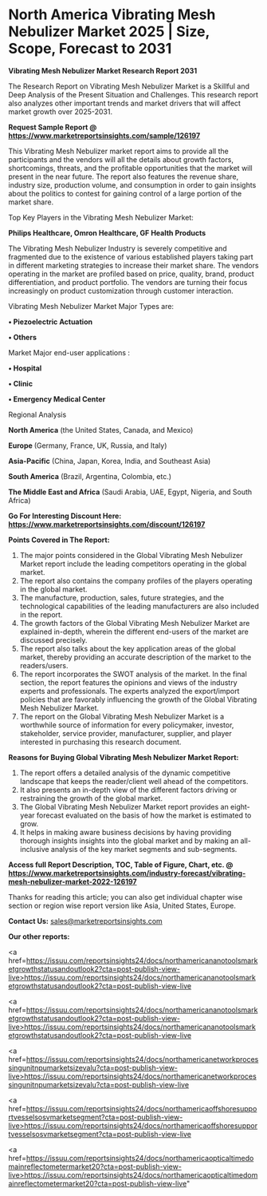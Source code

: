 # North America Vibrating Mesh Nebulizer Market 2025 | Size, Scope, Forecast to 2031

<strong>Vibrating Mesh Nebulizer Market Research Report 2031</strong>

The Research Report on Vibrating Mesh Nebulizer Market is a Skillful and Deep Analysis of the Present Situation and Challenges. This research report also analyzes other important trends and market drivers that will affect market growth over 2025-2031.

<strong>Request Sample Report @ <a href=https://www.marketreportsinsights.com/sample/126197>https://www.marketreportsinsights.com/sample/126197</a></strong>

This Vibrating Mesh Nebulizer market report aims to provide all the participants and the vendors will all the details about growth factors, shortcomings, threats, and the profitable opportunities that the market will present in the near future. The report also features the revenue share, industry size, production volume, and consumption in order to gain insights about the politics to contest for gaining control of a large portion of the market share.

Top Key Players in the Vibrating Mesh Nebulizer Market:

<strong>Philips Healthcare, Omron Healthcare, GF Health Products</strong>

The Vibrating Mesh Nebulizer Industry is severely competitive and fragmented due to the existence of various established players taking part in different marketing strategies to increase their market share. The vendors operating in the market are profiled based on price, quality, brand, product differentiation, and product portfolio. The vendors are turning their focus increasingly on product customization through customer interaction.

Vibrating Mesh Nebulizer Market Major Types are:

<strong>• Piezoelectric Actuation

• Others</strong>

Market Major end-user applications :

<strong>• Hospital

• Clinic

• Emergency Medical Center</strong>

Regional Analysis

</u><strong><b>North America</b></strong> (the United States, Canada, and Mexico)

<strong><b>Europe </b></strong>(Germany, France, UK, Russia, and Italy)

<strong><b>Asia-Pacific</b></strong> (China, Japan, Korea, India, and Southeast Asia)

<strong><b>South America</b></strong> (Brazil, Argentina, Colombia, etc.)

<strong><b>The Middle East and Africa</b></strong> (Saudi Arabia, UAE, Egypt, Nigeria, and South Africa)

<strong>Go For Interesting Discount Here: <a href=https://www.marketreportsinsights.com/discount/126197>https://www.marketreportsinsights.com/discount/126197</a></strong>

<strong>Points Covered in The Report:</strong>
<ol>
  <li>The major points considered in the Global Vibrating Mesh Nebulizer Market report include the leading competitors operating in the global market.</li>
  <li>The report also contains the company profiles of the players operating in the global market.</li>
  <li>The manufacture, production, sales, future strategies, and the technological capabilities of the leading manufacturers are also included in the report.</li>
  <li>The growth factors of the Global Vibrating Mesh Nebulizer Market are explained in-depth, wherein the different end-users of the market are discussed precisely.</li>
  <li>The report also talks about the key application areas of the global market, thereby providing an accurate description of the market to the readers/users.</li>
  <li>The report incorporates the SWOT analysis of the market. In the final section, the report features the opinions and views of the industry experts and professionals. The experts analyzed the export/import policies that are favorably influencing the growth of the Global Vibrating Mesh Nebulizer Market.</li>
  <li>The report on the Global Vibrating Mesh Nebulizer Market is a worthwhile source of information for every policymaker, investor, stakeholder, service provider, manufacturer, supplier, and player interested in purchasing this research document.</li>
</ol>
<strong>Reasons for Buying Global Vibrating Mesh Nebulizer Market Report:</strong>

<ol>
  <li>The report offers a detailed analysis of the dynamic competitive landscape that keeps the reader/client well ahead of the competitors.</li>
  <li>It also presents an in-depth view of the different factors driving or restraining the growth of the global market.</li>
  <li>The Global Vibrating Mesh Nebulizer Market report provides an eight-year forecast evaluated on the basis of how the market is estimated to grow.</li>
  <li>It helps in making aware business decisions by having providing thorough insights insights into the global market and by making an all-inclusive analysis of the key market segments and sub-segments.</li>
</ol>
<strong>Access full Report Description, TOC, Table of Figure, Chart, etc. @ <a href=https://www.marketreportsinsights.com/industry-forecast/vibrating-mesh-nebulizer-market-2022-126197>https://www.marketreportsinsights.com/industry-forecast/vibrating-mesh-nebulizer-market-2022-126197</a></strong>


Thanks for reading this article; you can also get individual chapter wise section or region wise report version like Asia, United States, Europe.

<strong>Contact Us:</strong>
sales@marketreportsinsights.com

<strong>Our other reports:</strong>

<a href=https://issuu.com/reportsinsights24/docs/northamericananotoolsmarketgrowthstatusandoutlook2?cta=post-publish-view-live>https://issuu.com/reportsinsights24/docs/northamericananotoolsmarketgrowthstatusandoutlook2?cta=post-publish-view-live</a>

<a href=https://issuu.com/reportsinsights24/docs/northamericananotoolsmarketgrowthstatusandoutlook2?cta=post-publish-view-live>https://issuu.com/reportsinsights24/docs/northamericananotoolsmarketgrowthstatusandoutlook2?cta=post-publish-view-live</a>

<a href=https://issuu.com/reportsinsights24/docs/northamericanetworkprocessingunitnpumarketsizevalu?cta=post-publish-view-live>https://issuu.com/reportsinsights24/docs/northamericanetworkprocessingunitnpumarketsizevalu?cta=post-publish-view-live</a>

<a href=https://issuu.com/reportsinsights24/docs/northamericaoffshoresupportvesselsosvmarketsegment?cta=post-publish-view-live>https://issuu.com/reportsinsights24/docs/northamericaoffshoresupportvesselsosvmarketsegment?cta=post-publish-view-live</a>

<a href=https://issuu.com/reportsinsights24/docs/northamericaopticaltimedomainreflectometermarket20?cta=post-publish-view-live>https://issuu.com/reportsinsights24/docs/northamericaopticaltimedomainreflectometermarket20?cta=post-publish-view-live</a>"
